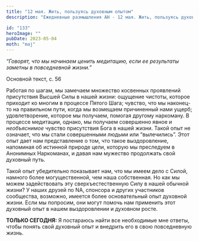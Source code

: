 ```yaml
---
title: "12 мая. Жить, пользуясь духовным опытом"
description: "Ежедневные размышления АН - 12 мая. Жить, пользуясь духовным опытом"

id: "133"
heroImage: ""
pubDate: 2023-05-04
moth: "maj"
---
```


_“Говорят, что мы начинаем ценить медитацию, если ее результаты заметны в
повседневной жизни.”_

Основной текст, с. 56

Работая по шагам, мы замечаем множество косвенных проявлений присутствия
Высшей Силы в нашей жизни: ощущение чистоты, которое приходит ко многим в
процессе Пятого Шага; чувство, что мы наконец-то на правильном пути, когда мы
возмещаем причиненный нами ущерб; удовлетворение, которое мы получаем, помогая
другому наркоману. В процессе медитации, однако, мы получаем совершенно явное
и _необъяснимое_ чувство присутствия Бога в нашей жизни. Такой опыт не
означает, что мы стали совершенными людьми или “вылечились”. Этот опыт дает
нам представление о том, что такое выздоровление, напоминая об истинной
природе цели, которую мы преследуем в Анонимных Наркоманах, и давая нам
мужество продолжать свой духовный путь.

Такой опыт убедительно показывает нам, что мы имеем дело с Силой, намного
более могущественной, чем наша собственная. Но как мы можем задействовать эту
сверхъестественную Силу в нашей обычной жизни? У наших друзей по NA, спонсора
и других участников сообщества, возможно, имеется более основательный опыт
духовной жизни. Если мы попросим, они могут помочь нам применить этот духовный
опыт в нашем выздоровлении и духовном росте.

**ТОЛЬКО СЕГОДНЯ:** Я постараюсь найти все необходимые мне ответы, чтобы
понять свой духовный опыт и внедрить его в свою повседневную жизнь.
